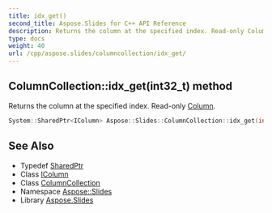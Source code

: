 ```yaml
---
title: idx_get()
second_title: Aspose.Slides for C++ API Reference
description: Returns the column at the specified index. Read-only Column.
type: docs
weight: 40
url: /cpp/aspose.slides/columncollection/idx_get/
---
```

## ColumnCollection::idx_get(int32_t) method


Returns the column at the specified index. Read-only [Column](../../column/).

```cpp
System::SharedPtr<IColumn> Aspose::Slides::ColumnCollection::idx_get(int32_t index) override
```

## See Also

* Typedef [SharedPtr](../../system/sharedptr/)
* Class [IColumn](../icolumn/)
* Class [ColumnCollection](./)
* Namespace [Aspose::Slides](../)
* Library [Aspose.Slides](../../)
